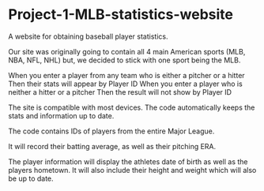 # Project-1-MLB-statistics-website
A website for obtaining baseball player statistics.

Our site was originally going to contain all 4 main American sports (MLB, NBA, NFL, NHL) but, we decided to stick with one sport being the MLB.

When you enter a player from any team who is either a pitcher or a hitter
Then their stats will appear by Player ID
When you enter a player who is neither a hitter or a pitcher
Then the result will not show by Player ID

The site is compatible with most devices. The code automatically keeps the stats and information up to date.

The code contains IDs of players from the entire Major League. 

It will record their batting average, as well as their pitching ERA.

The player information will display the athletes date of birth as well as the players hometown. It will also include their height and weight which will also be up to date.